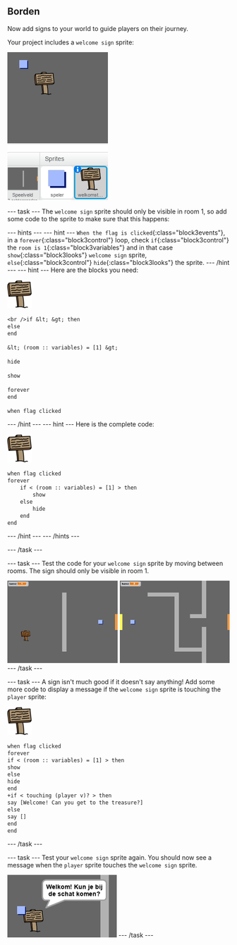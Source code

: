 ## Borden

Now add signs to your world to guide players on their journey.

Your project includes a `welcome sign` sprite:

![screenshot](images/world-sign.png)

\--- task \--- The `welcome sign` sprite should only be visible in room 1, so add some code to the sprite to make sure that this happens:

\--- hints \--- \--- hint \--- `When the flag is clicked`{:class="block3events"}, in a `forever`{:class="block3control"} loop, check `if`{:class="block3control"} the `room is 1`{:class="block3variables"} and in that case `show`{:class="block3looks"} `welcome sign` sprite, `else`{:class="block3control"} `hide`{:class="block3looks"} the sprite. \--- /hint \--- \--- hint \--- Here are the blocks you need:

![sign](images/sign.png)

```blocks3
<br />if &lt; &gt; then
else
end

&lt; (room :: variables) = [1] &gt;

hide

show

forever
end

when flag clicked

```

\--- /hint \--- \--- hint \--- Here is the complete code:

![sign](images/sign.png)

```blocks3
when flag clicked
forever
    if < (room :: variables) = [1] > then
        show
    else
        hide
    end
end
```

\--- /hint \--- \--- /hints \---

\--- /task \---

\--- task \--- Test the code for your `welcome sign` sprite by moving between rooms. The sign should only be visible in room 1.

![screenshot](images/world-sign-test.png) \--- /task \---

\--- task \--- A sign isn't much good if it doesn't say anything! Add some more code to display a message if the `welcome sign` sprite is touching the `player` sprite:

![sign](images/sign.png)

```blocks3
when flag clicked
forever
if < (room :: variables) = [1] > then
show
else
hide
end
+if < touching (player v)? > then
say [Welcome! Can you get to the treasure?]
else
say []
end
end
```

\--- /task \---

\--- task \--- Test your `welcome sign` sprite again. You should now see a message when the `player` sprite touches the `welcome sign` sprite.

![screenshot](images/world-sign-test2.png) \--- /task \---